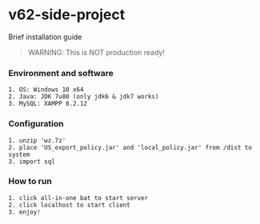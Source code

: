 # v62-side-project
Brief installation guide

> WARNING: This is NOT production ready!

### Environment and software
```
1. OS: Windows 10 x64
2. Java: JDK 7u80 (only jdk6 & jdk7 works)
3. MySQL: XAMPP 8.2.12
```

### Configuration
```
1. unzip 'wz.7z'
2. place 'US_export_policy.jar' and 'local_policy.jar' from /dist to system
3. import sql
```

### How to run
```
1. click all-in-one bat to start server
2. click localhost to start client
3. enjoy!
```